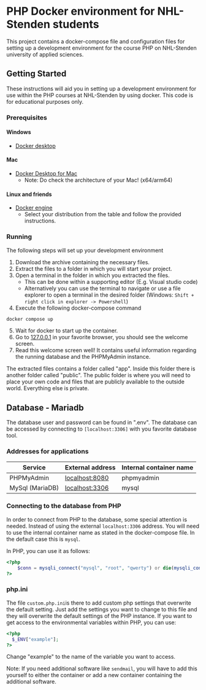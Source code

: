 # PHP Docker environment for NHL-Stenden students

This project contains a docker-compose file and configuration files for setting up a development environment for the course PHP on NHL-Stenden university of applied sciences.

## Getting Started

These instructions will aid you in setting up a development environment for use within the PHP courses at NHL-Stenden by using docker. This code is for educational purposes only.

### Prerequisites

#### Windows

- [Docker desktop](https://docs.docker.com/desktop/windows/install/)

#### Mac

- [Docker Desktop for Mac](https://docs.docker.com/desktop/mac/install/)
  - Note: Do check the architecture of your Mac! (x64/arm64)

#### Linux and friends

- [Docker engine](https://docs.docker.com/engine/install/#server)
  - Select your distribution from the table and follow the provided instructions.

### Running

The following steps will set up your development environment

1. Download the archive containing the necessary files.
2. Extract the files to a folder in which you will start your project.
3. Open a terminal in the folder in which you extracted the files.
   - This can be done within a supporting editor (E.g. Visual studio code)
   - Alternatively you can use the terminal to navigate or use a file explorer to open a terminal in the desired folder (Windows: `Shift + right click in explorer -> Powershell`)
4. Execute the following docker-compose command

``` powershell
docker compose up
```

5. Wait for docker to start up the container.
6. Go to [127.0.0.1](http://127.0.0.1) in your favorite browser, you should see the welcome screen. 
7. Read this welcome screen well! It contains useful information regarding the running database and the PHPMyAdmin instance.

The extracted files contains a folder called "app". Inside this folder there is another folder called "public". The public folder is where you will need to place your own code and files that are publicly available to the outside world. Everything else is private.

## Database - Mariadb

The database user and password can be found in ".env". The database can be accessed by connecting to `[localhost:3306]` with you favorite database tool.

### Addresses for applications
| Service         | External address                        | Internal container name |
|-----------------|-----------------------------------------|-------------------------|
| PHPMyAdmin      | [localhost:8080](http://localhost:8080) | phpmyadmin              |
| MySql (MariaDB) | [localhost:3306](http://localhost:3306) | mysql                   |

### Connecting to the database from PHP
In order to connect from PHP to the database, some special attention is needed. Instead of using the external `localhost:3306` address. You will need to use the internal container name as stated in the docker-compose file. In the default case this is `mysql`. 

In PHP, you can use it as follows:
``` php
<?php
    $conn = mysqli_connect("mysql", "root", "qwerty") or die(mysqli_connect_error());
?>
```
### php.ini
The file ```custom.php.ini```is there to add custom php settings that overwrite the default setting. Just add the settings you want to change to this file and they will overwrite the default settings of the PHP instance.
If you want to get access to the environmental variables within PHP, you can use:
``` php
<?php
  $_ENV["example"];
?>
``` 
Change "example" to the name of the variable you want to access.

Note: If you need additional software like `sendmail`, you will have to add this yourself to either the container or add a new container containing the additional software.


